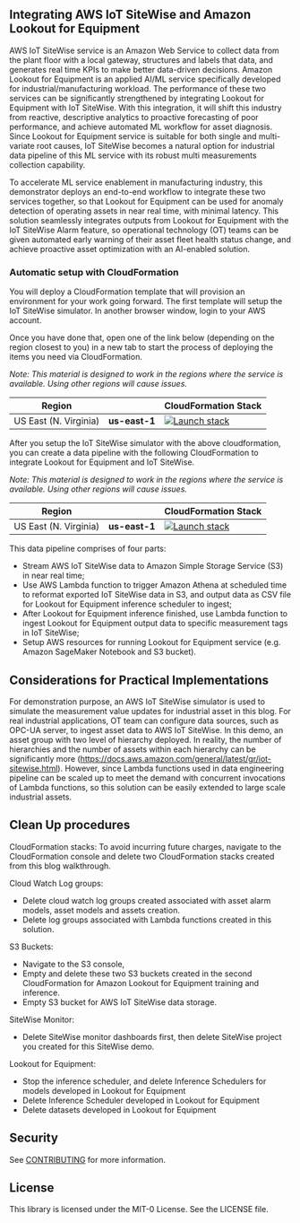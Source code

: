 ## Integrating AWS IoT SiteWise and Amazon Lookout for Equipment

AWS IoT SiteWise service is an Amazon Web Service to collect data from the plant floor with a local gateway, structures and labels that data, and generates real time KPIs to make better data-driven decisions. Amazon Lookout for Equipment is an applied AI/ML service specifically developed for industrial/manufacturing workload. The performance of these two services can be significantly strengthened by integrating Lookout for Equipment with IoT SiteWise. With this integration, it will shift this industry from reactive, descriptive analytics to proactive forecasting of poor performance, and achieve automated ML workflow for asset diagnosis. Since Lookout for Equipment service is suitable for both single and multi-variate root causes, IoT SiteWise becomes a natural option for industrial data pipeline of this ML service with its robust multi measurements collection capability. 

To accelerate ML service enablement in manufacturing industry, this demonstrator deploys an end-to-end workflow to integrate these two services together, so that Lookout for Equipment can be used for anomaly detection of operating assets in near real time, with minimal latency. This solution seamlessly integrates outputs from Lookout for Equipment with the IoT SiteWise Alarm feature, so operational technology (OT) teams can be given automated early warning of their asset fleet health status change, and achieve proactive asset optimization with an AI-enabled solution. 

### Automatic setup with CloudFormation
You will deploy a CloudFormation template that will provision an environment for your work going forward. The first template will setup the IoT SiteWise simulator. In another browser window, login to your AWS account.

Once you have done that, open one of the link below (depending on the region closest to you) in a new tab to start the process of deploying the items you need via CloudFormation.

*Note: This material is designed to work in the regions where the service is available. Using other regions will cause issues.*

| Region |     | CloudFormation Stack |
| ---    | --- | --- |
| US East (N. Virginia) | **us-east-1** | [![Launch stack](https://s3.amazonaws.com/cloudformation-examples/cloudformation-launch-stack.png)](https://us-east-1.console.aws.amazon.com/cloudformation/home?region=us-east-1#/stacks/new?stackName=LookoutForEquipmentSitewiseIntegration&templateURL=https://lookoutforequipmentbucket-us-east-1.s3.amazonaws.com/cloud-formation-templates/L4ESiteWiseAssetCFN.yml) |

After you setup the IoT SiteWise simulator with the above cloudformation, you can create a data pipeline with the following CloudFormation to integrate Lookout for Equipment and IoT SiteWise. 

*Note: This material is designed to work in the regions where the service is available. Using other regions will cause issues.*

| Region |     | CloudFormation Stack |
| ---    | --- | --- |
| US East (N. Virginia) | **us-east-1** | [![Launch stack](https://s3.amazonaws.com/cloudformation-examples/cloudformation-launch-stack.png)](https://us-east-1.console.aws.amazon.com/cloudformation/home?region=us-east-1#/stacks/new?stackName=LookoutForEquipmentSitewisePipeline&templateURL=https://lookoutforequipmentbucket-us-east-1.s3.amazonaws.com/cloud-formation-templates/sitewise_export_s3.yml) |

This data pipeline comprises of four parts: 
* Stream AWS IoT SiteWise data to Amazon Simple Storage Service (S3) in near real time;
* Use AWS Lambda function to trigger Amazon Athena at scheduled time to reformat exported IoT SiteWise data in S3, and output data as CSV file for Lookout for Equipment inference scheduler to ingest;
* After Lookout for Equipment inference finished, use Lambda function to ingest Lookout for Equipment output data to specific measurement tags in IoT SiteWise;
* Setup AWS resources for running Lookout for Equipment service (e.g. Amazon SageMaker Notebook and S3 bucket).

## Considerations for Practical Implementations

For demonstration purpose, an AWS IoT SiteWise simulator is used to simulate the measurement value updates for industrial asset in this blog. For real industrial applications, OT team can configure data sources, such as OPC-UA server, to ingest asset data to AWS IoT SiteWise. 
In this demo, an asset group with two level of hierarchy deployed. In reality, the number of hierarchies and the number of assets within each hierarchy can be significantly more (https://docs.aws.amazon.com/general/latest/gr/iot-sitewise.html). However, since Lambda functions used in data engineering pipeline can be scaled up to meet the demand with concurrent invocations of Lambda functions, so this solution can be easily extended to large scale industrial assets.

## Clean Up procedures
CloudFormation stacks:
To avoid incurring future charges, navigate to the CloudFormation console and delete two CloudFormation stacks created from this blog walkthrough. 

Cloud Watch Log groups: 

* Delete cloud watch log groups created associated with asset alarm models, asset models and assets creation. 
* Delete log groups associated with Lambda functions created in this solution.   

S3 Buckets: 

* Navigate  to the S3 console, 
* Empty and delete these two S3 buckets created in the second CloudFormation for Amazon Lookout for Equipment training and inference.  
* Empty S3 bucket for AWS IoT SiteWise data storage. 

SiteWise Monitor:

* Delete SiteWise monitor dashboards first, then delete SiteWise project you created for this SiteWise demo.

Lookout for Equipment:

* Stop the inference scheduler, and delete Inference Schedulers for models developed in Lookout for Equipment
* Delete Inference Scheduler developed in Lookout for Equipment
* Delete datasets developed in Lookout for Equipment  

## Security

See [CONTRIBUTING](CONTRIBUTING.md#security-issue-notifications) for more information.

## License

This library is licensed under the MIT-0 License. See the LICENSE file.

